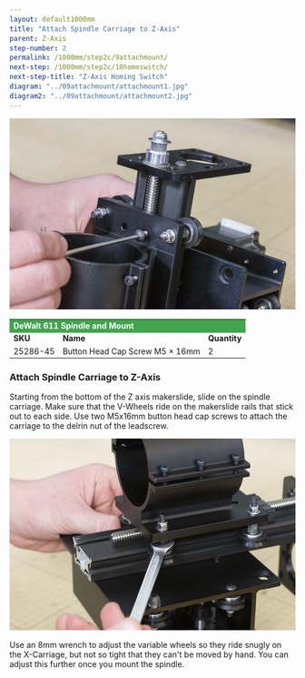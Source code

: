 ```yaml
---
layout: default1000mm
title: "Attach Spindle Carriage to Z-Axis"
parent: Z-Axis
step-number: 2
permalink: /1000mm/step2c/9attachmount/
next-step: /1000mm/step2c/10homeswitch/
next-step-title: "Z-Axis Homing Switch"
diagram: "../09attachmount/attachmount1.jpg"
diagram2: "../09attachmount/attachmount2.jpg"
---
```

<img src="../../step2/photo/jpfs_DSC2752.jpg">

<table>
  <tr>
    <td style="color:#fff;background: #42a44e" colspan="3">
      <b>DeWalt 611 Spindle and Mount</b>
    </td>
  </tr>
  <tr>
    <td>
      <b>SKU</b>
    </td>
    <td>
      <b>Name</b>
    </td>
    <td>
      <b>Quantity</b>
    </td>
  </tr>
  <tr>
    <td>
      25286-45
    </td>
    <td>
      Button Head Cap Screw M5 × 16mm
    </td>
    <td>
      2
    </td>
  </tr>
</table>

<h3>Attach Spindle Carriage to Z-Axis</h3>

Starting from the bottom of the Z axis makerslide, slide on the spindle carriage. Make sure that the V-Wheels ride on the makerslide rails that stick out to each side. Use two M5x16mm button head cap screws to attach the carriage to the delrin nut of the leadscrew.

<img src="../../step2/photo/jpfs_DSC2756.jpg">

Use an 8mm wrench to adjust the variable wheels so they ride snugly on the X-Carriage, but not so tight that they can't be moved by hand. You can adjust this further once you mount the spindle.




